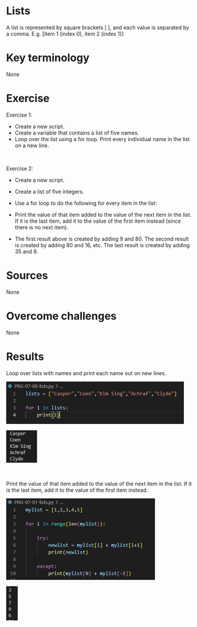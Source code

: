 # Lists

A list is represented by square brackets [ ], and each value is separated by a comma. E.g. [item 1 (index 0), item 2 (index 1)]


# Key terminology

None

# Exercise

Exercise 1:
* Create a new script.
* Create a variable that contains a list of five names.
* Loop over the list using a for loop. Print every individual name in the list on a new line.

<br>

Exercise 2:
* Create a new script.
* Create a list of five integers.
* Use a for loop to do the following for every item in the list:
* Print the value of that item added to the value of the next item in the list. If it is the last item, add it to the value of the first item instead (since there is no next item).

* The first result above is created by adding 9 and 80. The second result is created by adding 80 and 16, etc. The last result is created by adding 35 and 9.


# Sources

None

# Overcome challenges

None

# Results

Loop over lists with names and print each name out on new lines.

![Looping over name and print it on new line code](https://github.com/Techgrounds-Cloud-9/cloud-9-KevinDonk0/blob/main/00_includes/PRG/PRG-07-00.PNG)

![Looping over name and print it on new line result](https://github.com/Techgrounds-Cloud-9/cloud-9-KevinDonk0/blob/main/00_includes/PRG/PRG-07-01.PNG)

<br>

Print the value of that item added to the value of the next item in the list. If it is the last item, add it to the value of the first item instead.

![Calculate with list items. code](https://github.com/Techgrounds-Cloud-9/cloud-9-KevinDonk0/blob/main/00_includes/PRG/PRG-07-02.PNG)

![Calculate with list items. result](https://github.com/Techgrounds-Cloud-9/cloud-9-KevinDonk0/blob/main/00_includes/PRG/PRG-07-03.PNG)


